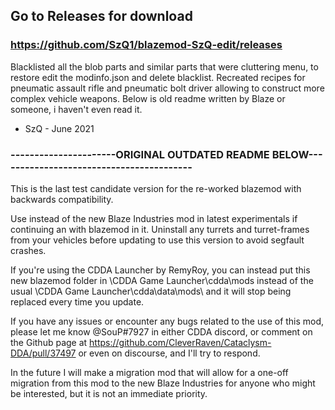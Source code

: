 ## Go to Releases for download
### https://github.com/SzQ1/blazemod-SzQ-edit/releases

Blacklisted all the blob parts and similar parts that were cluttering menu, to restore edit the modinfo.json and delete blacklist.
Recreated recipes for pneumatic assault rifle and pneumatic bolt driver allowing to construct more complex vehicle weapons.
Below is old readme written by Blaze or someone, i haven't even read it.
- SzQ - June 2021
### ----------------------ORIGINAL OUTDATED README BELOW-----------------------------------------

This is the last test candidate version for the re-worked blazemod with backwards compatibility. 

Use instead of the new Blaze Industries mod in latest experimentals if continuing an with blazemod in it. Uninstall any turrets and turret-frames from 
your vehicles before updating to use this version to avoid segfault crashes.

If you're using the CDDA Launcher by RemyRoy, you can instead put this new blazemod folder in \CDDA Game Launcher\cdda\mods instead of the usual
\CDDA Game Launcher\cdda\data\mods\ and it will stop being replaced every time you update.

If you have any issues or encounter any bugs related to the use of this mod, please let me know @SouP#7927 in either CDDA discord, or comment on the Github
page at https://github.com/CleverRaven/Cataclysm-DDA/pull/37497 or even on discourse, and I'll try to respond.

In the future I will make a migration mod that will allow for a one-off migration from this mod to the new Blaze Industries for anyone who might be
interested, but it is not an immediate priority.
